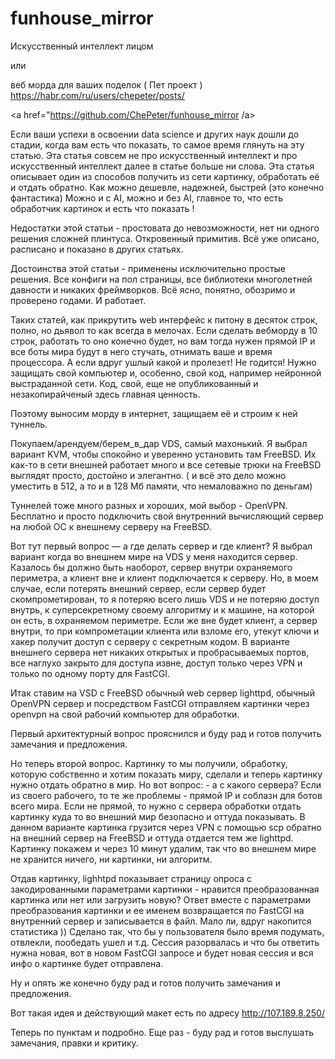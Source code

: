 # funhouse_mirror
Искусственный интеллект лицом

или 

веб морда для ваших поделок ( Пет проект )
https://habr.com/ru/users/chepeter/posts/

<a href="https://github.com/ChePeter/funhouse_mirror /a>

Если ваши успехи в освоении data science и других наук дошли до стадии, когда вам есть что показать, то самое время глянуть на эту статью. Эта статья совсем не про искусственный интеллект и про искусственный интеллект далее в статье больше ни слова. Эта статья описывает один из способов получить из сети картинку, обработать её и отдать обратно. Как можно дешевле, надежней, быстрей (это конечно фантастика) Можно и с AI, можно и без AI, главное то, что есть обработчик картинок и есть что показать !

Недостатки этой статьи - простовата до невозможности, нет ни одного решения сложней плинтуса. Откровенный примитив. Всё уже описано, расписано и показано в других статьях.

Достоинства этой статьи - применены исключительно простые решения. Все конфиги на пол страницы, все библиотеки многолетней давности и никаких фреймворков. Всё ясно, понятно, обозримо и проверено годами. И работает.

Таких статей, как прикрутить web интерфейс к питону в десяток строк, полно, но дьявол то как всегда в мелочах. Если сделать вебморду в 10 строк, работать то оно конечно будет, но вам тогда нужен прямой IP и все боты мира будут в него стучать, отнимать ваше и время процессора. А если вдруг ушлый какой и пролезет! Не годится! Нужно защищать свой компьютер и, особенно, свой код, например нейронной выстраданной сети. Код, свой, еще не опубликованный и незакопирайченый здесь главная ценность.

Поэтому выносим морду в интернет, защищаем её и строим к ней туннель. 

Покупаем/арендуем/берем_в_дар  VDS, самый махонький. Я выбрал вариант KVM, чтобы спокойно и уверенно установить там FreeBSD. Их как-то в сети внешней  работает много и все сетевые трюки на FreeBSD выглядят просто, достойно и элегантно. ( и всё это дело можно уместить в 512, а то и в 128 Мб памяти, что немаловажно по деньгам)

Туннелей тоже много разных и хороших, мой выбор - OpenVPN. Бесплатно и просто подключить свой внутренний вычисляющий сервер на любой ОС к внешнему серверу на FreeBSD.

Вот тут первый вопрос — а где делать сервер и где клиент? Я выбрал вариант когда во внешнем мире на VDS у меня находится сервер. Казалось бы должно быть наоборот, сервер внутри охраняемого периметра, а клиент вне и клиент подключается к серверу. Но, в моем случае, если потерять внешний сервер, если сервер будет скомпрометирован, то я потеряю всего лишь VDS и не потеряю доступ внутрь, к суперсекретному своему алгоритму и к машине, на которой он есть, в охраняемом периметре. Если же вне будет клиент, а сервер внутри, то при компрометации клиента или взломе его, утекут ключи и хакер получит доступ с серверу с секретным кодом. В варианте внешнего сервера нет никаких открытых и пробрасываемых портов, все наглухо закрыто для доступа извне, доступ только через VPN и только по одному порту для FastCGI.

Итак ставим на VSD с FreeBSD обычный web сервер lighttpd, обычный OpenVPN сервер и посредством FastCGI отправляем картинки через openvpn на свой рабочий компьютер для обработки.

Первый архитектурный вопрос прояснился и буду рад и готов получить замечания и предложения.

Но теперь второй вопрос.  Картинку то мы получили, обработку, которую собственно и хотим показать миру, сделали и теперь картинку нужно отдать обратно в мир. Но вот вопрос: - а с какого сервера? Если из своего рабочего, то те же проблемы - прямой IP и соблазн для ботов всего мира. Если не прямой, то нужно с сервера обработки отдать картинку куда то во внешний мир безопасно и оттуда показывать. В данном варианте картинка грузится через VPN с помощью scp обратно на внешний сервер на FreeBSD и оттуда отдается тем же lighttpd. Картинку покажем и через 10 минут удалим, так что во внешнем мире не хранится ничего, ни картинки, ни алгоритм.

Отдав картинку, lighhtpd показывает страницу опроса с закодированными параметрами картинки - нравится преобразованная картинка или нет или загрузить новую? Ответ вместе с параметрами преобразования картинки  и ее именем возвращается по FastCGI на внутренний сервер и записывается в файл. Мало ли, вдруг накопится статистика )) Сделано так, что бы у пользователя было время подумать, отвлекли, пообедать ушел и т.д. Сессия разорвалась и что бы ответить нужна новая, вот в новом FastCGI запросе и будет новая сессия и вся инфо о картинке будет отправлена.

Ну и опять же конечно буду рад и готов получить замечания и предложения.

Вот такая идея и действующий макет есть по адресу http://107.189.8.250/

Теперь по пунктам и подробно. Еще раз - буду рад и готов выслушать замечания, правки и критику.

